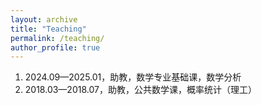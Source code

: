 ```yaml
---
layout: archive
title: "Teaching"
permalink: /teaching/
author_profile: true
---
```


1. 2024.09—2025.01，助教，数学专业基础课，数学分析 <br>
2. 2018.03—2018.07，助教，公共数学课，概率统计（理工）